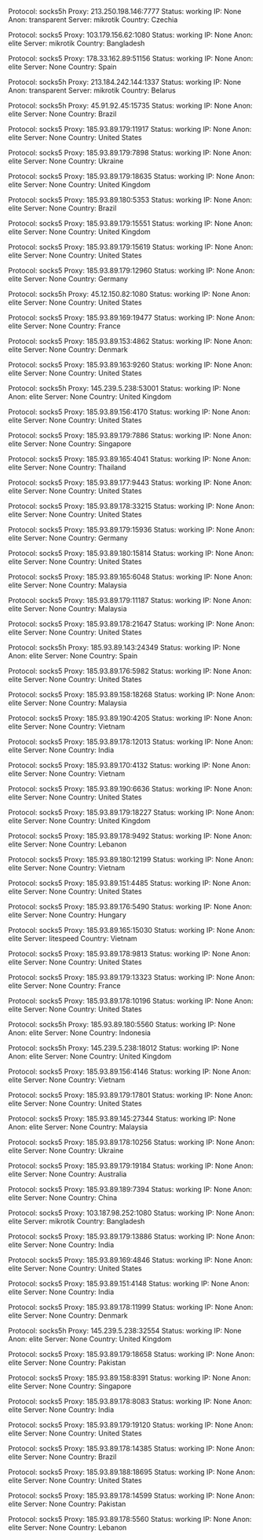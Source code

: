 Protocol: socks5h
Proxy: 213.250.198.146:7777
Status: working
IP: None
Anon: transparent
Server: mikrotik
Country: Czechia

Protocol: socks5
Proxy: 103.179.156.62:1080
Status: working
IP: None
Anon: elite
Server: mikrotik
Country: Bangladesh

Protocol: socks5
Proxy: 178.33.162.89:51156
Status: working
IP: None
Anon: elite
Server: None
Country: Spain

Protocol: socks5h
Proxy: 213.184.242.144:1337
Status: working
IP: None
Anon: transparent
Server: mikrotik
Country: Belarus

Protocol: socks5h
Proxy: 45.91.92.45:15735
Status: working
IP: None
Anon: elite
Server: None
Country: Brazil

Protocol: socks5
Proxy: 185.93.89.179:11917
Status: working
IP: None
Anon: elite
Server: None
Country: United States

Protocol: socks5
Proxy: 185.93.89.179:7898
Status: working
IP: None
Anon: elite
Server: None
Country: Ukraine

Protocol: socks5
Proxy: 185.93.89.179:18635
Status: working
IP: None
Anon: elite
Server: None
Country: United Kingdom

Protocol: socks5
Proxy: 185.93.89.180:5353
Status: working
IP: None
Anon: elite
Server: None
Country: Brazil

Protocol: socks5
Proxy: 185.93.89.179:15551
Status: working
IP: None
Anon: elite
Server: None
Country: United Kingdom

Protocol: socks5
Proxy: 185.93.89.179:15619
Status: working
IP: None
Anon: elite
Server: None
Country: United States

Protocol: socks5
Proxy: 185.93.89.179:12960
Status: working
IP: None
Anon: elite
Server: None
Country: Germany

Protocol: socks5h
Proxy: 45.12.150.82:1080
Status: working
IP: None
Anon: elite
Server: None
Country: United States

Protocol: socks5
Proxy: 185.93.89.169:19477
Status: working
IP: None
Anon: elite
Server: None
Country: France

Protocol: socks5
Proxy: 185.93.89.153:4862
Status: working
IP: None
Anon: elite
Server: None
Country: Denmark

Protocol: socks5
Proxy: 185.93.89.163:9260
Status: working
IP: None
Anon: elite
Server: None
Country: United States

Protocol: socks5h
Proxy: 145.239.5.238:53001
Status: working
IP: None
Anon: elite
Server: None
Country: United Kingdom

Protocol: socks5
Proxy: 185.93.89.156:4170
Status: working
IP: None
Anon: elite
Server: None
Country: United States

Protocol: socks5
Proxy: 185.93.89.179:7886
Status: working
IP: None
Anon: elite
Server: None
Country: Singapore

Protocol: socks5
Proxy: 185.93.89.165:4041
Status: working
IP: None
Anon: elite
Server: None
Country: Thailand

Protocol: socks5
Proxy: 185.93.89.177:9443
Status: working
IP: None
Anon: elite
Server: None
Country: United States

Protocol: socks5
Proxy: 185.93.89.178:33215
Status: working
IP: None
Anon: elite
Server: None
Country: United States

Protocol: socks5
Proxy: 185.93.89.179:15936
Status: working
IP: None
Anon: elite
Server: None
Country: Germany

Protocol: socks5
Proxy: 185.93.89.180:15814
Status: working
IP: None
Anon: elite
Server: None
Country: United States

Protocol: socks5
Proxy: 185.93.89.165:6048
Status: working
IP: None
Anon: elite
Server: None
Country: Malaysia

Protocol: socks5
Proxy: 185.93.89.179:11187
Status: working
IP: None
Anon: elite
Server: None
Country: Malaysia

Protocol: socks5
Proxy: 185.93.89.178:21647
Status: working
IP: None
Anon: elite
Server: None
Country: United States

Protocol: socks5h
Proxy: 185.93.89.143:24349
Status: working
IP: None
Anon: elite
Server: None
Country: Spain

Protocol: socks5
Proxy: 185.93.89.176:5982
Status: working
IP: None
Anon: elite
Server: None
Country: United States

Protocol: socks5
Proxy: 185.93.89.158:18268
Status: working
IP: None
Anon: elite
Server: None
Country: Malaysia

Protocol: socks5
Proxy: 185.93.89.190:4205
Status: working
IP: None
Anon: elite
Server: None
Country: Vietnam

Protocol: socks5
Proxy: 185.93.89.178:12013
Status: working
IP: None
Anon: elite
Server: None
Country: India

Protocol: socks5
Proxy: 185.93.89.170:4132
Status: working
IP: None
Anon: elite
Server: None
Country: Vietnam

Protocol: socks5
Proxy: 185.93.89.190:6636
Status: working
IP: None
Anon: elite
Server: None
Country: United States

Protocol: socks5
Proxy: 185.93.89.179:18227
Status: working
IP: None
Anon: elite
Server: None
Country: United Kingdom

Protocol: socks5
Proxy: 185.93.89.178:9492
Status: working
IP: None
Anon: elite
Server: None
Country: Lebanon

Protocol: socks5
Proxy: 185.93.89.180:12199
Status: working
IP: None
Anon: elite
Server: None
Country: Vietnam

Protocol: socks5
Proxy: 185.93.89.151:4485
Status: working
IP: None
Anon: elite
Server: None
Country: United States

Protocol: socks5
Proxy: 185.93.89.176:5490
Status: working
IP: None
Anon: elite
Server: None
Country: Hungary

Protocol: socks5
Proxy: 185.93.89.165:15030
Status: working
IP: None
Anon: elite
Server: litespeed
Country: Vietnam

Protocol: socks5
Proxy: 185.93.89.178:9813
Status: working
IP: None
Anon: elite
Server: None
Country: United States

Protocol: socks5
Proxy: 185.93.89.179:13323
Status: working
IP: None
Anon: elite
Server: None
Country: France

Protocol: socks5
Proxy: 185.93.89.178:10196
Status: working
IP: None
Anon: elite
Server: None
Country: United States

Protocol: socks5h
Proxy: 185.93.89.180:5560
Status: working
IP: None
Anon: elite
Server: None
Country: Indonesia

Protocol: socks5h
Proxy: 145.239.5.238:18012
Status: working
IP: None
Anon: elite
Server: None
Country: United Kingdom

Protocol: socks5
Proxy: 185.93.89.156:4146
Status: working
IP: None
Anon: elite
Server: None
Country: Vietnam

Protocol: socks5
Proxy: 185.93.89.179:17801
Status: working
IP: None
Anon: elite
Server: None
Country: United States

Protocol: socks5
Proxy: 185.93.89.145:27344
Status: working
IP: None
Anon: elite
Server: None
Country: Malaysia

Protocol: socks5
Proxy: 185.93.89.178:10256
Status: working
IP: None
Anon: elite
Server: None
Country: Ukraine

Protocol: socks5
Proxy: 185.93.89.179:19184
Status: working
IP: None
Anon: elite
Server: None
Country: Australia

Protocol: socks5
Proxy: 185.93.89.189:7394
Status: working
IP: None
Anon: elite
Server: None
Country: China

Protocol: socks5
Proxy: 103.187.98.252:1080
Status: working
IP: None
Anon: elite
Server: mikrotik
Country: Bangladesh

Protocol: socks5
Proxy: 185.93.89.179:13886
Status: working
IP: None
Anon: elite
Server: None
Country: India

Protocol: socks5
Proxy: 185.93.89.169:4846
Status: working
IP: None
Anon: elite
Server: None
Country: United States

Protocol: socks5
Proxy: 185.93.89.151:4148
Status: working
IP: None
Anon: elite
Server: None
Country: India

Protocol: socks5
Proxy: 185.93.89.178:11999
Status: working
IP: None
Anon: elite
Server: None
Country: Denmark

Protocol: socks5h
Proxy: 145.239.5.238:32554
Status: working
IP: None
Anon: elite
Server: None
Country: United Kingdom

Protocol: socks5
Proxy: 185.93.89.179:18658
Status: working
IP: None
Anon: elite
Server: None
Country: Pakistan

Protocol: socks5
Proxy: 185.93.89.158:8391
Status: working
IP: None
Anon: elite
Server: None
Country: Singapore

Protocol: socks5
Proxy: 185.93.89.178:8083
Status: working
IP: None
Anon: elite
Server: None
Country: India

Protocol: socks5
Proxy: 185.93.89.179:19120
Status: working
IP: None
Anon: elite
Server: None
Country: United States

Protocol: socks5
Proxy: 185.93.89.178:14385
Status: working
IP: None
Anon: elite
Server: None
Country: Brazil

Protocol: socks5
Proxy: 185.93.89.188:18695
Status: working
IP: None
Anon: elite
Server: None
Country: United States

Protocol: socks5
Proxy: 185.93.89.178:14599
Status: working
IP: None
Anon: elite
Server: None
Country: Pakistan

Protocol: socks5
Proxy: 185.93.89.178:5560
Status: working
IP: None
Anon: elite
Server: None
Country: Lebanon

